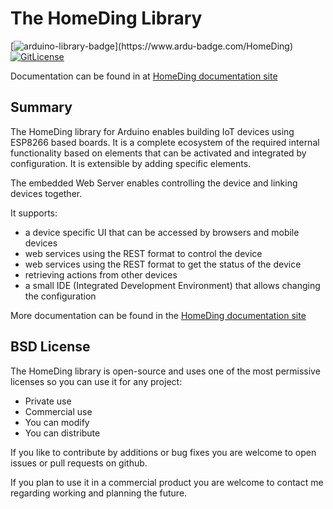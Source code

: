 # The HomeDing Library

[![arduino-library-badge](https://www.ardu-badge.com/badge/HomeDing.svg?)](https://www.ardu-badge.com/HomeDing)
[![GitLicense](https://gitlicense.com/badge/HomeDing/HomeDing)](https://gitlicense.com/license/HomeDing/HomeDing)

Documentation can be found in at [HomeDing documentation site](https://homeding.github.io)

## Summary 

The HomeDing library for Arduino enables building IoT devices using ESP8266 based boards.
It is a complete ecosystem of the required internal functionality based on elements that can be activated and integrated by configuration.
It is extensible by adding specific elements.


The embedded Web Server enables controlling the device and linking devices together.

It supports:

* a device specific UI that can be accessed by browsers and mobile devices
* web services using the REST format to control the device
* web services using the REST format to get the status of the device
* retrieving actions from other devices
* a small IDE (Integrated Development Environment) that allows changing the configuration

More documentation can be found in the  [HomeDing documentation site](https://homeding.github.io)


## BSD License

The HomeDing library is open-source and uses one of the most permissive licenses so you can use it for any project:
* Private use
* Commercial use
* You can modify
* You can distribute

If you like to contribute by additions or bug fixes you are welcome to open issues or pull requests on github.

If you plan to use it in a commercial product you are welcome to contact me regarding working and planning the future.

